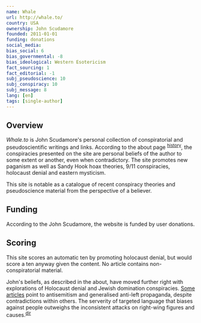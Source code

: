 ```yaml
---
name: Whale
url: http://whale.to/
country: USA
ownership: John Scudamore
founded: 2011-01-01
funding: donations
social_media:
bias_social: 6
bias_governmental: -8
bias_ideological: Western Esotericism
fact_sourcing: 1
fact_editorial: -1
subj_pseudoscience: 10
subj_conspiracy: 10
subj_message: 8
lang: [en]
tags: [single-author]
---
```


## Overview
_Whale.to_ is John Scudamore's personal collection of conspiratorial and pseudoscientific writings and links. According to the about page <sup>[history](http://whale.to/b/whale_history.html)</sup>, the conspiracies presented on the site are personal beliefs of the author to some extent or another, even when contradictory. The site promotes new paganism as well as Sandy Hook hoax theories, 9/11 conspiracies, holocaust denial and eastern mysticism.

This site is notable as a catalogue of recent conspiracy theories and pseudoscience material from the perspective of a believer.

## Funding
According to the John Scudamore, the website is funded by user donations.

## Scoring
This site scores an automatic ten by promoting holocaust denial, but would score a ten anyway given the content. No article contains non-conspiratorial material.

John's beliefs, as described in the about, have moved further right with explorations of Holocaust denial and Jewish domination conspiracies. [Some articles](http://whale.to/b/multiculturalism_h.html) point to antisemitism and generalised anti-left propaganda, despite contradictions within others. The serverity of targeted language that biases against people outweighs the inconsistent attacks on right-wing figures and causes.<sup>[dir](http://whale.to/b/covert_q.html)</sup>
